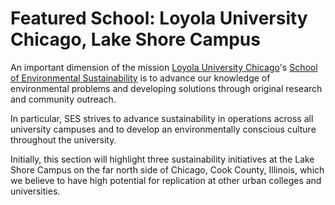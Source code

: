 # Featured School: Loyola University Chicago, Lake Shore Campus

An important dimension of the mission [Loyola University Chicago](https://www.luc.edu)'s [School of Environmental Sustainability](https://www.luc.edu/sustainability) is to advance our knowledge of environmental problems and developing solutions through original research and community outreach.

In particular, SES strives to advance sustainability in operations across all university campuses and to develop an environmentally conscious culture throughout the university.

Initially, this section will highlight three sustainability initiatives at the Lake Shore Campus on the far north side of Chicago, Cook County, Illinois, which we believe to have high potential for replication at other urban colleges and universities.
